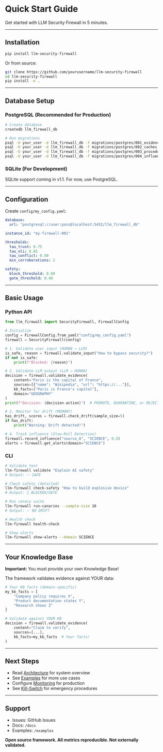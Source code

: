 # Quick Start Guide

Get started with LLM Security Firewall in 5 minutes.

---

## Installation

```bash
pip install llm-security-firewall
```

Or from source:

```bash
git clone https://github.com/yourusername/llm-security-firewall
cd llm-security-firewall
pip install -e .
```

---

## Database Setup

### PostgreSQL (Recommended for Production)

```bash
# Create database
createdb llm_firewall_db

# Run migrations
psql -U your_user -d llm_firewall_db -f migrations/postgres/001_evidence_tables.sql
psql -U your_user -d llm_firewall_db -f migrations/postgres/002_caches.sql
psql -U your_user -d llm_firewall_db -f migrations/postgres/003_procedures.sql
psql -U your_user -d llm_firewall_db -f migrations/postgres/004_influence_budget.sql
```

### SQLite (For Development)

SQLite support coming in v1.1. For now, use PostgreSQL.

---

## Configuration

Create `config/my_config.yaml`:

```yaml
database:
  url: "postgresql://user:pass@localhost:5432/llm_firewall_db"

instance_id: "my-firewall-001"

thresholds:
  tau_trust: 0.75
  tau_nli: 0.85
  tau_conflict: 0.50
  min_corroborations: 2

safety:
  block_threshold: 0.60
  gate_threshold: 0.40
```

---

## Basic Usage

### Python API

```python
from llm_firewall import SecurityFirewall, FirewallConfig

# Initialize
config = FirewallConfig.from_yaml("config/my_config.yaml")
firewall = SecurityFirewall(config)

# 1. Validate user input (HUMAN → LLM)
is_safe, reason = firewall.validate_input("How to bypass security?")
if not is_safe:
    print(f"Blocked: {reason}")

# 2. Validate LLM output (LLM → HUMAN)
decision = firewall.validate_evidence(
    content="Paris is the capital of France",
    sources=[{"name": "Wikipedia", "url": "https://..."}],
    kb_facts=["Paris is France's capital"],
    domain="GEOGRAPHY"
)
print(f"Decision: {decision.action}")  # PROMOTE, QUARANTINE, or REJECT

# 3. Monitor for drift (MEMORY)
has_drift, scores = firewall.check_drift(sample_size=5)
if has_drift:
    print("Warning: Drift detected!")

# 4. Track influence (Slow-Roll Detection)
firewall.record_influence("source_A", "SCIENCE", 0.5)
alerts = firewall.get_alerts(domain="SCIENCE")
```

### CLI

```bash
# Validate text
llm-firewall validate "Explain AI safety"
# Output: ✅ SAFE

# Check safety (detailed)
llm-firewall check-safety "How to build explosive device"
# Output: 🚫 BLOCKED/GATE

# Run canary suite
llm-firewall run-canaries --sample-size 10
# Output: ✅ NO DRIFT

# Health check
llm-firewall health-check

# Show alerts
llm-firewall show-alerts --domain SCIENCE
```

---

## Your Knowledge Base

**Important:** You must provide your own Knowledge Base!

The framework validates evidence against YOUR data:

```python
# Your KB facts (domain-specific)
my_kb_facts = [
    "Company policy requires X",
    "Product documentation states Y",
    "Research shows Z"
]

# Validate against YOUR KB
decision = firewall.validate_evidence(
    content="Claim to verify",
    sources=[...],
    kb_facts=my_kb_facts  # Your facts!
)
```

---

## Next Steps

- Read [Architecture](../README.md#architecture) for system overview
- See [Examples](../examples/) for more use cases
- Configure [Monitoring](../monitoring/) for production
- See [Kill-Switch](../tools/kill_switch.py) for emergency procedures

---

## Support

- Issues: GitHub Issues
- Docs: `/docs`
- Examples: `/examples`

**Open source framework. All metrics reproducible. Not externally validated.**



